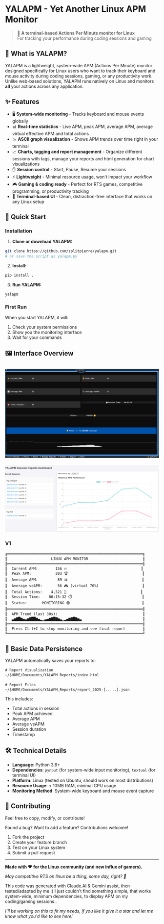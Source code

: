 # YALAPM - Yet Another Linux APM Monitor

> 🚀 **A terminal-based Actions Per Minute monitor for Linux**  
> For tracking your performance during coding sessions and gaming

## 🎯 What is YALAPM?

YALAPM is a lightweight, system-wide APM (Actions Per Minute) monitor designed specifically for Linux users who want to track their keyboard and mouse activity during coding sessions, gaming, or any productivity work. Unlike web-based solutions, YALAPM runs natively on Linux and monitors **all** your actions across any application.

## ✨ Features

- 🖥️ **System-wide monitoring** - Tracks keyboard and mouse events globally
- 📊 **Real-time statistics** - Live APM, peak APM, average APM, average virtual effective APM and total actions
- 📉 **ASCII graph visualization** - Shows APM trends over time right in your terminal
- 📈 **Charts, tagging and report management** - Organize different sessions with tags, manage your reports and html generation for chart visualizations
- ✋ **Session control** - Start, Pause, Resume your sessions
- ⚡ **Lightweight** - Minimal resource usage, won't impact your workflow
- 🎮 **Gaming & coding ready** - Perfect for RTS games, competitive programming, or productivity tracking
- 🌙 **Terminal-based UI** - Clean, distraction-free interface that works on any Linux setup

## 🚀 Quick Start

### Installation

1. **Clone or download YALAPM:**
```bash
git clone https://github.com/splitpierre/yalapm.git
# or save the script as yalapm.py
```

2. **Install:**
```bash
pip install .
```

3. **Run YALAPM:**
```bash
yalapm
```

### First Run

When you start YALAPM, it will:
1. Check your system permissions
2. Show you the monitoring interface
3. Wait for your commands

## 🖼️ Interface Overview

![alt text](resources/yalapmTui.png)
---
![alt text](resources/dashboard.png)

### V1
```
╔══════════════════════════════════════════════════════════════╗
║                    LINUX APM MONITOR                         ║
╠══════════════════════════════════════════════════════════════╣
║  Current APM:        156 🔥                                  ║
║  Peak APM:           203 🏆                                  ║
║  Average APM:         89 📊                                  ║
║  Average veAPM:       56 🎮 (virtual 70%)                    ║
║  Total Actions:    4,521 🎯                                  ║
║  Session Time:    00:15:32 ⏱️                                ║
║  Status:       MONITORING 🟢                                 ║
╠══════════════════════════════════════════════════════════════╣
║  APM Trend (last 30s):                                       ║
║  ▃▅▇█▆▄▃▅▇██▆▄▂▁▃▄▆▇█▇▅▃▁▂▄▆▇█▇▅▃                            ║
╠══════════════════════════════════════════════════════════════╣
║  Press Ctrl+C to stop monitoring and see final report        ║
╚══════════════════════════════════════════════════════════════╝
```

## 💾 Basic Data Persistence

YALAPM automatically saves your reports to:
```
# Report Visualization
~/$HOME/Documents/YALAPM_Reports/index.html

# Report Files
~/$HOME/Documents/YALAPM_Reports/report_2025-[.....].json
```

This includes:
- Total actions in session
- Peak APM achieved
- Average APM
- Average veAPM
- Session duration
- Timestamp

## 🛠️ Technical Details

- **Language**: Python 3.6+
- **Dependencies**: `pynput` (for system-wide input monitoring), `textual` (for terminal UI)
- **Platform**: Linux (tested on Ubuntu, should work on most distributions)
- **Resource Usage**: < 10MB RAM, minimal CPU usage
- **Monitoring Method**: System-wide keyboard and mouse event capture

## 🤝 Contributing

Feel free to copy, modify, or contribute!

Found a bug? Want to add a feature? Contributions welcome!

1. Fork the project
2. Create your feature branch
3. Test on your Linux system  
4. Submit a pull request

---

**Made with ❤️ for the Linux community (and new influx of gamers).**

*May competitive RTS on linux be a thing, some day, right? 💭*

This code was generated with Claude.AI & Gemini assist, then tested/adapted by me ;) I just couldn't find something simple, that works system-wide, minimum dependencies, to display APM on my coding/gaming sessions.. 

*I`ll be working on this to fit my needs, if you like it give it a star and let me know what you'd like to see here!*


